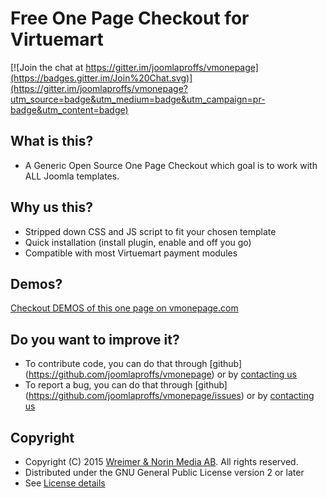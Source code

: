 Free One Page Checkout for Virtuemart
====================================

[![Join the chat at https://gitter.im/joomlaproffs/vmonepage](https://badges.gitter.im/Join%20Chat.svg)](https://gitter.im/joomlaproffs/vmonepage?utm_source=badge&utm_medium=badge&utm_campaign=pr-badge&utm_content=badge)

What is this?
---------------------

* A Generic Open Source One Page Checkout which goal is to work with ALL Joomla templates.

Why us this?
---------------------
* Stripped down CSS and JS script to fit your chosen template
* Quick installation (install plugin, enable and off you go)
* Compatible with most Virtuemart payment modules

Demos?
---------------------
[Checkout DEMOS of this one page on vmonepage.com](http://vmonepage.com)

Do you want to improve it?
---------------------
* To contribute code, you can do that through [github] (https://github.com/joomlaproffs/vmonepage) or by [contacting us](http://vmonepage.com) 
* To report a bug, you can do that through [github] (https://github.com/joomlaproffs/vmonepage/issues) or by [contacting us](http://vmonepage.com) 

Copyright
---------------------
* Copyright (C) 2015 [Wreimer & Norin Media AB](http://wnmedia.se). All rights reserved.
* Distributed under the GNU General Public License version 2 or later
* See [License details](https://docs.joomla.org/Joomla_Licenses)
